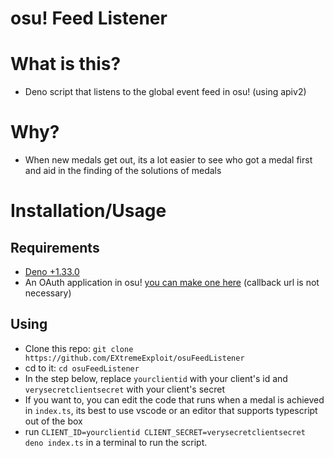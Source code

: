 # osu! Feed Listener 
# What is this?
* Deno script that listens to the global event feed in osu! (using apiv2)

# Why?
* When new medals get out, its a lot easier to see who got a medal first and aid in the finding of the solutions of medals

# Installation/Usage

## Requirements
* [Deno +1.33.0](https://deno.com/runtime)
* An OAuth application in osu! [you can make one here](https://osu.ppy.sh/home/account/edit) (callback url is not necessary)

## Using
* Clone this repo: `git clone https://github.com/EXtremeExploit/osuFeedListener`
* cd to it: `cd osuFeedListener`
* In the step below, replace `yourclientid` with your client's id and `verysecretclientsecret` with your client's secret
* If you want to, you can edit the code that runs when a medal is achieved in `index.ts`, its best to use vscode or an editor that supports typescript out of the box
* run `CLIENT_ID=yourclientid CLIENT_SECRET=verysecretclientsecret deno index.ts` in a terminal to run the script.